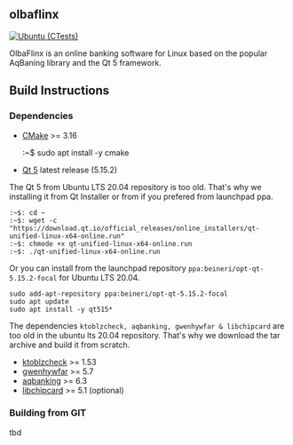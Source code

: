 ## olbaflinx

[![Ubuntu (CTests)](https://github.com/chmmou/olbaflinx/actions/workflows/ubuntu-tests.yml/badge.svg?branch=develop)](https://github.com/chmmou/olbaflinx/actions/workflows/ubuntu-tests.yml)

OlbaFlinx is an online banking software for Linux based on the popular AqBaning library and the Qt 5 framework.

## Build Instructions
### Dependencies

- [CMake](https://cmake.org/download/) >= 3.16


    :~$ sudo apt install -y cmake 

- [Qt 5](https://www.qt.io/download-qt-installer) latest release (5.15.2)

The Qt 5 from Ubuntu LTS 20.04 repository is too old. That's why we installing it from  Qt Installer or from if you prefered from launchpad ppa.


    :~$: cd ~
    :~$: wget -c "https://download.qt.io/official_releases/online_installers/qt-unified-linux-x64-online.run"    
    :~$: chmode +x qt-unified-linux-x64-online.run
    :~$: ./qt-unified-linux-x64-online.run

Or you can install from the launchpad repository `ppa:beineri/opt-qt-5.15.2-focal` for Ubuntu LTS 20.04.


    sudo add-apt-repository ppa:beineri/opt-qt-5.15.2-focal
    sudo apt update
    sudo apt install -y qt515* 

The dependencies `ktoblzcheck, aqbanking, gwenhywfar & libchipcard` are too old in the ubuntu lts 20.04 repository.
That's why we download the tar archive and build it from scratch.

- [ktoblzcheck](https://sourceforge.net/projects/ktoblzcheck/files/) >= 1.53
- [gwenhywfar](https://www.aquamaniac.de/rdm/projects/gwenhywfar/files) >= 5.7
- [aqbanking](https://www.aquamaniac.de/rdm/projects/aqbanking/files) >= 6.3
- [libchipcard](https://www.aquamaniac.de/rdm/projects/libchipcard/files) >= 5.1 (optional)

### Building from GIT
tbd
